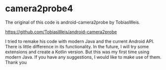 # camera2probe4
The original of this code is android-camera2probe by TobiasWeis.

https://github.com/TobiasWeis/android-camera2probe

I tried to remake his code with modern Java and the current Android API.
There is little difference in its functionality.
In the future, I will try some extensions and create a Kotlin version.
But this was my first time using modern Java.
If you have any suggestions, I would like to make use of them.
Thank you
